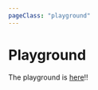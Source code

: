 ```yaml
---
pageClass: "playground"
---
```


# Playground

<playground-block>

The playground is [here](https://ota-meshi.github.io/stylelint-plugin-stylus/playground/)!!

</playground-block>
